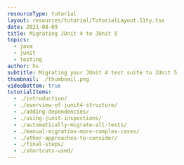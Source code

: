 ```yaml
---
resourceType: tutorial
layout: resources/tutorial/TutorialLayout.11ty.tsx
date: 2021-08-09
title: Migrating JUnit 4 to JUnit 5
topics:
  - java
  - junit
  - testing
author: hs
subtitle: Migrating your JUnit 4 test suite to JUnit 5
thumbnail: ./thumbnail.png
videoBottom: true
tutorialItems:
  - ./introduction/
  - ./overview-of-junit4-structure/
  - ./adding-dependencies/
  - ./using-junit-inspections/
  - ./automatically-migrate-all-tests/
  - ./manual-migration-more-complex-cases/
  - ./other-approaches-to-consider/
  - ./final-steps/
  - ./shortcuts-used/
---
```

